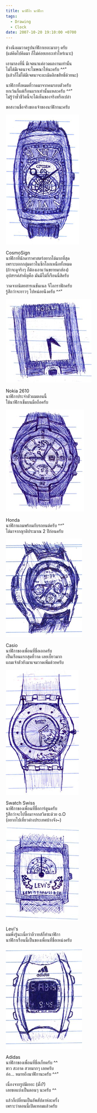 ```yaml
---
title: นาฬิก๊า นาฬิกา
tags:
  - Drawing
  - Clock
date: 2007-10-20 19:10:00 +0700
---
```


ช่วงนึงผมวาดรูปนาฬิกาเยอะมากๆ ครับ  
(แต่คิดไปคิดมา ก็ไม่ค่อยเยอะเท่าไหร่เนาะ)

เอามาลงที่นี่ มีเจตนาแค่อวดผลงานเท่านั้น  
ไม่ได้มีเจตนาจะโฆษณาให้นะครับ ^^"  
(แล้วก็ไม่ได้มีเจตนาจะละเมิดลิกขสิทธิ์ด้วยนะ)

นาฬิกาทั้งหมดที่วาดมาจากคนรอบตัวครับ  
ยกเว้นก็แต่เรือนแรกเท่านั้นแหละครับ ^^"  
ไม่รู้ว่าชั่วชีวิตนี้จะได้เห็นของจริงหรือเปล่า

ขอสงวนชื่อจริงของเจ้าของนาฬิกานะครับ

![](/images/drawing/clock/cosmosign.jpg)

CosmoSign  
นาฬิกาที่นักดาราศาสตร์อยากได้มากที่สุด  
เพราะบอกกลุ่มดาวในซีกโลกเหนือทั้งหมด  
(ถ้าจะดูจริงๆ ก็ต้องเอาแว่นขยายมาส่อง)  
อุปสรรค์สำคัญคือ มันมีไม่กี่เรือนนี่สิครับ

วาดจากนิตยสารเนชันเนล จีโอกราฟิกครับ  
รู้สึกว่าจะยาวๆ ไปหน่อยนึงครับ ^^"

![](/images/drawing/clock/nokia-2610.jpg)

Nokia 2610  
นาฬิกาประจำตัวผมตอนนี้  
ใช้นาฬิกาเข็มบนมือถือครับ

![](/images/drawing/clock/honda.jpg)

Honda  
นาฬิกาแถมพร้อมกับรถยนต์ครับ ^^"  
ได้มาจากญาติประมาณ 2 ปีก่อนครับ

![](/images/drawing/clock/casio.jpg)

Casio  
นาฬิกาของเพื่อนที่ชื่อเอกครับ  
เป็นเรือนแรกสุดที่วาด เลยเบี้ยวมาก  
แถมเจ้าตัวยังมาแจมวาดเพิ่มด้วยครับ

![](/images/drawing/clock/swatch.jpg)

Swatch Swiss  
นาฬิกาของเพื่อนที่ชื่อการ์ตูนครับ  
รู้สึกว่าจะไปซื้อมาจากสวิตซะด้วย o.O  
(อยากไปเที่ยวต่างประเทศบ้างจัง~)

![](/images/drawing/clock/livis.jpg)

Levi's  
ผมพึ่งรู้นะเนี่ยว่าลีวายส์ก็ทำนาฬิกา  
นาฬิกาเรือนนี้เป็นของเพื่อนที่ชื่อเหน่งครับ

![](/images/drawing/clock/adidas.jpg)

Adidas  
นาฬิกาของเพื่อนที่ชื่อเก็ทครับ ^^  
ขาว สะอาด สวยมากๆ เลยครับ  
อ๋อ... หมายถึงนาฬิกานะครับ ^^"

เนื่องจากรูปมีเยอะ (มั้ง?)  
เลยขอแบ่งเป็นตอนๆ นะครับ ^^

แล้วก็เปลี่ยนเป็นอัพสัปดาห์ละครั้ง  
เพราะว่าตอนนี้เปิดเทอมแล้วครับ
